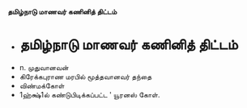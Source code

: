 **தமிழ்நாடு மாணவர் கணினித் திட்டம்**
- # தமிழ்நாடு மாணவர் கணினித் திட்டம்
- n. முதுவானவன்
- கிரேக்கபுராண மரபில் மூத்தவானவர் தந்தை
- விண்மக்கோள்
-  1ஹ்க்ஷ்1ல் கண்டுபிடிக்கப்பட்ட ' யூரனஸ்   கோள்.

